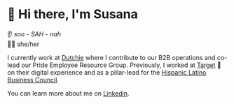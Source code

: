 # 👋 Hi there, I'm Susana 
👂 _soo - SAH - nah_ <br>
🧚‍♀️ she/her

I currently work at [Dutchie](https://dutchie.com/careers) where I contribute to our B2B operations and co-lead our Pride Employee Resource Group. Previously, I worked at [Target](https://www.target.com/redcard/about) 🎯 on their digital experience and as a pillar-lead for the [Hispanic Latino Business Council](https://corporate.target.com/sustainability-ESG/diversity-equity-inclusion/team-members-guests/hispanic-latino).

You can learn more about me on [Linkedin](https://www.linkedin.com/in/sfotu). 

<!--
**susanafotu/susanafotu** is a ✨ _special_ ✨ repository because its `README.md` (this file) appears on your GitHub profile.
 

Here are some ideas to get you started:

- 🔭 I’m currently working on ... 
- 🌱 I’m currently learning ...
- 👯 I’m looking to collaborate on ...
- 🤔 I’m looking for help with ...
- 💬 Ask me about ...
- 📫 How to reach me: ...
- 😄 Pronouns: ...
- ⚡ Fun fact: ...
-->
